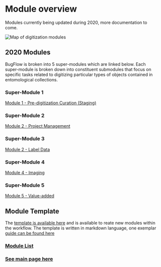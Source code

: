 # Module overview
Modules currently being updated during 2020, more documentation to come.

![Map of digitization modules](https://raw.githubusercontent.com/EntCollNet/BugFlow/master/modules/module_map.png)


## 2020 Modules
BugFlow is broken into 5 super-modules which are linked below.  Each super-module is broken down into constituent submodules that focus on specific tasks related to digitizing particular types of objects contained in entomological collections.

### Super-Module 1
[Module 1 - Pre-digitization Curation (Staging)](module_1/)

### Super-Module 2
[Module 2 - Project Management](module_2/)

### Super-Module 3
[Module 2 - Label Data](module_3/)

### Super-Module 4
[Module 4 - Imaging](module_4/)

### Super-Module 5
[Module 5 - Value-added](module_5/)


## Module Template
The [template is available here](module_template.md) and is available to reate new modules within the workflow.  The template is written in markdown language, one exemplar [guide can be found here](https://guides.github.com/features/mastering-markdown/)


### [Module List](https://entcollnet.github.io/BugFlow/modules/)
### [See main page here](https://entcollnet.github.io/BugFlow/)
